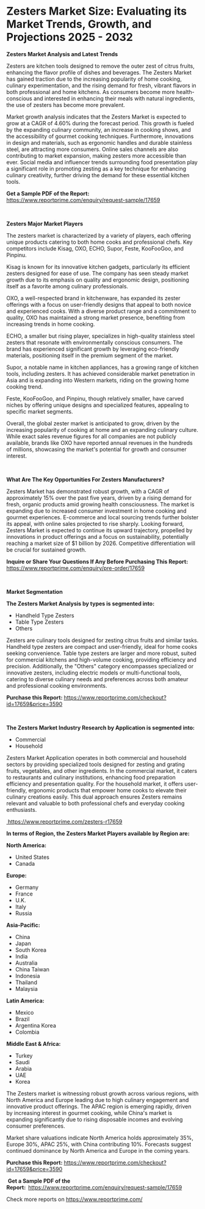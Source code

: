 <p><h1>Zesters Market Size: Evaluating its Market Trends, Growth, and Projections 2025 - 2032</h1></p><p><strong>Zesters Market Analysis and Latest Trends</strong></p>
<p><p>Zesters are kitchen tools designed to remove the outer zest of citrus fruits, enhancing the flavor profile of dishes and beverages. The Zesters Market has gained traction due to the increasing popularity of home cooking, culinary experimentation, and the rising demand for fresh, vibrant flavors in both professional and home kitchens. As consumers become more health-conscious and interested in enhancing their meals with natural ingredients, the use of zesters has become more prevalent.</p><p>Market growth analysis indicates that the Zesters Market is expected to grow at a CAGR of 4.60% during the forecast period. This growth is fueled by the expanding culinary community, an increase in cooking shows, and the accessibility of gourmet cooking techniques. Furthermore, innovations in design and materials, such as ergonomic handles and durable stainless steel, are attracting more consumers. Online sales channels are also contributing to market expansion, making zesters more accessible than ever. Social media and influencer trends surrounding food presentation play a significant role in promoting zesting as a key technique for enhancing culinary creativity, further driving the demand for these essential kitchen tools.</p></p>
<p><strong>Get a Sample PDF of the Report:&nbsp;</strong> <a href="https://www.reportprime.com/enquiry/request-sample/17659?utm_campaign=3517&utm_medium=2&utm_source=Github&utm_content=ia&utm_term=18032025&utm_id=zesters">https://www.reportprime.com/enquiry/request-sample/17659</a></p>
<p>&nbsp;</p>
<p><strong>Zesters Major Market Players</strong></p>
<p><p>The zesters market is characterized by a variety of players, each offering unique products catering to both home cooks and professional chefs. Key competitors include Kisag, OXO, ECHO, Supor, Feste, KooFooGoo, and Pinpinu. </p><p>Kisag is known for its innovative kitchen gadgets, particularly its efficient zesters designed for ease of use. The company has seen steady market growth due to its emphasis on quality and ergonomic design, positioning itself as a favorite among culinary professionals.</p><p>OXO, a well-respected brand in kitchenware, has expanded its zester offerings with a focus on user-friendly designs that appeal to both novice and experienced cooks. With a diverse product range and a commitment to quality, OXO has maintained a strong market presence, benefiting from increasing trends in home cooking.</p><p>ECHO, a smaller but rising player, specializes in high-quality stainless steel zesters that resonate with environmentally conscious consumers. The brand has experienced significant growth by leveraging eco-friendly materials, positioning itself in the premium segment of the market.</p><p>Supor, a notable name in kitchen appliances, has a growing range of kitchen tools, including zesters. It has achieved considerable market penetration in Asia and is expanding into Western markets, riding on the growing home cooking trend.</p><p>Feste, KooFooGoo, and Pinpinu, though relatively smaller, have carved niches by offering unique designs and specialized features, appealing to specific market segments.</p><p>Overall, the global zester market is anticipated to grow, driven by the increasing popularity of cooking at home and an expanding culinary culture. While exact sales revenue figures for all companies are not publicly available, brands like OXO have reported annual revenues in the hundreds of millions, showcasing the market's potential for growth and consumer interest.</p></p>
<p>&nbsp;</p>
<p><strong>What Are The Key Opportunities For Zesters Manufacturers?</strong></p>
<p><p>Zesters Market has demonstrated robust growth, with a CAGR of approximately 15% over the past five years, driven by a rising demand for fresh, organic products amid growing health consciousness. The market is expanding due to increased consumer investment in home cooking and gourmet experiences. E-commerce and local sourcing trends further bolster its appeal, with online sales projected to rise sharply. Looking forward, Zesters Market is expected to continue its upward trajectory, propelled by innovations in product offerings and a focus on sustainability, potentially reaching a market size of $1 billion by 2026. Competitive differentiation will be crucial for sustained growth.</p></p>
<p><strong>Inquire or Share Your Questions If Any Before Purchasing This Report:</strong> <a href="https://www.reportprime.com/enquiry/pre-order/17659?utm_campaign=3517&utm_medium=2&utm_source=Github&utm_content=ia&utm_term=18032025&utm_id=zesters">https://www.reportprime.com/enquiry/pre-order/17659</a></p>
<p>&nbsp;</p>
<p><strong>Market Segmentation</strong></p>
<p><strong>The Zesters Market Analysis by types is segmented into:</strong></p>
<p><ul><li>Handheld Type Zesters</li><li>Table Type Zesters</li><li>Others</li></ul></p>
<p><p>Zesters are culinary tools designed for zesting citrus fruits and similar tasks. Handheld type zesters are compact and user-friendly, ideal for home cooks seeking convenience. Table type zesters are larger and more robust, suited for commercial kitchens and high-volume cooking, providing efficiency and precision. Additionally, the "Others" category encompasses specialized or innovative zesters, including electric models or multi-functional tools, catering to diverse culinary needs and preferences across both amateur and professional cooking environments.</p></p>
<p><strong>Purchase this Report:&nbsp;</strong><a href="https://www.reportprime.com/checkout?id=17659&price=3590&utm_campaign=3517&utm_medium=2&utm_source=Github&utm_content=ia&utm_term=18032025&utm_id=zesters">https://www.reportprime.com/checkout?id=17659&price=3590</a></p>
<p>&nbsp;</p>
<p><strong>The Zesters Market Industry Research by Application is segmented into:</strong></p>
<p><ul><li>Commercial</li><li>Household</li></ul></p>
<p><p>Zesters Market Application operates in both commercial and household sectors by providing specialized tools designed for zesting and grating fruits, vegetables, and other ingredients. In the commercial market, it caters to restaurants and culinary institutions, enhancing food preparation efficiency and presentation quality. For the household market, it offers user-friendly, ergonomic products that empower home cooks to elevate their culinary creations easily. This dual approach ensures Zesters remains relevant and valuable to both professional chefs and everyday cooking enthusiasts.</p></p>
<p><a href="https://www.reportprime.com/zesters-r17659?utm_campaign=3517&utm_medium=2&utm_source=Github&utm_content=ia&utm_term=18032025&utm_id=zesters">&nbsp;https://www.reportprime.com/zesters-r17659</a></p>
<p><strong>In terms of Region, the Zesters Market Players available by Region are:</strong></p>
<p>
    <p> <strong> North America: </strong>
        <ul>
            <li>United States</li>
            <li>Canada</li>
        </ul>
        </p> 
    <p> <strong> Europe: </strong>
        <ul>
            <li>Germany</li>
            <li>France</li>
            <li>U.K.</li>
            <li>Italy</li>
            <li>Russia</li>
        </ul>
        </p> 
    <p> <strong> Asia-Pacific: </strong>
        <ul>
            <li>China</li>
            <li>Japan</li>
            <li>South Korea</li>
            <li>India</li>
            <li>Australia</li>
            <li>China Taiwan</li>
            <li>Indonesia</li>
            <li>Thailand</li>
            <li>Malaysia</li>
        </ul>
        </p> 
    <p> <strong> Latin America: </strong>
        <ul>
            <li>Mexico</li>
            <li>Brazil</li>
            <li>Argentina Korea</li>
            <li>Colombia</li>
        </ul>
        </p> 
    <p> <strong> Middle East & Africa: </strong>
        <ul>
            <li>Turkey</li>
            <li>Saudi</li>
            <li>Arabia</li>
            <li>UAE</li>
            <li>Korea</li>
        </ul>
    </p>
    </p>
<p><p>The Zesters market is witnessing robust growth across various regions, with North America and Europe leading due to high culinary engagement and innovative product offerings. The APAC region is emerging rapidly, driven by increasing interest in gourmet cooking, while China's market is expanding significantly due to rising disposable incomes and evolving consumer preferences. </p><p>Market share valuations indicate North America holds approximately 35%, Europe 30%, APAC 25%, with China contributing 10%. Forecasts suggest continued dominance by North America and Europe in the coming years.</p></p>
<p><strong>Purchase this Report: </strong><a href="https://www.reportprime.com/checkout?id=17659&price=3590&utm_campaign=3517&utm_medium=2&utm_source=Github&utm_content=ia&utm_term=18032025&utm_id=zesters">https://www.reportprime.com/checkout?id=17659&price=3590</a></p>
<p>&nbsp;<strong>Get a Sample PDF of the Report:&nbsp;&nbsp;</strong><a href="https://www.reportprime.com/enquiry/request-sample/17659?utm_campaign=3517&utm_medium=2&utm_source=Github&utm_content=ia&utm_term=18032025&utm_id=zesters">https://www.reportprime.com/enquiry/request-sample/17659</a></p>
<p><strong></strong></p>
<p>Check more reports on <a href="https://www.reportprime.com/?utm_campaign=3517&utm_medium=2&utm_source=Github&utm_content=ia&utm_term=18032025&utm_id=zesters">https://www.reportprime.com/</a></p>
